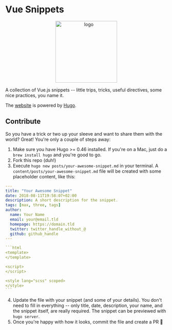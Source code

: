 # Vue Snippets

<p align="center">
  <img src="https://github.com/phanan/vue-snippets/raw/master/static/logo-512x512.png" alt="logo" width="192" height="192">
</p>

A collection of Vue.js snippets -- little trips, tricks, useful directives, some nice practices, you name it.

The [website](https://www.vuesnippets.com) is powered by [Hugo](https://gohugo.io/).

## Contribute

So you have a trick or two up your sleeve and want to share them with the world? Great! You're only a couple of steps away:

1. Make sure you have Hugo >= 0.46 installed. If you're on a Mac, just do a `brew install hugo` and you're good to go.
2. Fork this repo (duh!)
3. Execute `hugo new posts/your-awesome-snippet.md` in your terminal. A `content/posts/your-awesome-snippet.md` file will be created with some placeholder content, like this:
  ````yaml
  ---
  title: "Your Awesome Snippet"
  date: 2018-08-11T19:58:07+02:00
  description: A short description for the snippet.
  tags: [max, three, tags]
  author:
    name: Your Name
    email: your@email.tld
    homepage: https://domain.tld
    twitter: twitter_handle_without_@
    github: github_handle
  ---

  ```html
  <template>
  </template>

  <script>
  </script>

  <style lang="scss" scoped>
  </style>
  ```
  ````
4. Update the file with your snippet (and some of your details). You don't need to fill in everything -- only title, date, description, your name, and the snippet itself, are really required. The snippet can be previewed with `hugo server`.
5. Once you're happy with how it looks, commit the file and create a PR 🎉
